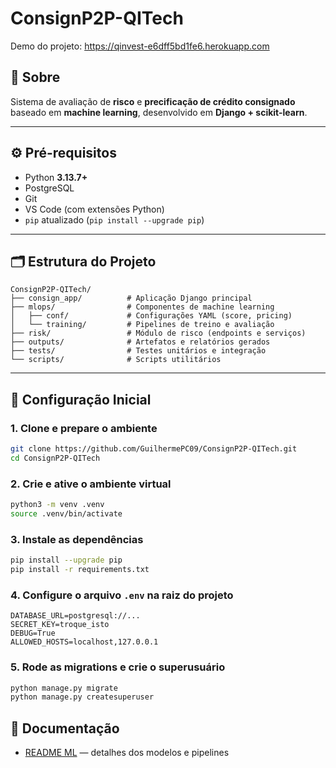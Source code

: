 # ConsignP2P-QITech

Demo do projeto: https://qinvest-e6dff5bd1fe6.herokuapp.com

## 🧠 Sobre

Sistema de avaliação de **risco** e **precificação de crédito consignado** baseado em **machine learning**, desenvolvido em **Django + scikit-learn**.

---

## ⚙️ Pré-requisitos

- Python **3.13.7+**
- PostgreSQL
- Git
- VS Code (com extensões Python)
- `pip` atualizado (`pip install --upgrade pip`)

---

## 🗂️ Estrutura do Projeto

```
ConsignP2P-QITech/
├── consign_app/          # Aplicação Django principal
├── mlops/                # Componentes de machine learning
│   ├── conf/             # Configurações YAML (score, pricing)
│   └── training/         # Pipelines de treino e avaliação
├── risk/                 # Módulo de risco (endpoints e serviços)
├── outputs/              # Artefatos e relatórios gerados
├── tests/                # Testes unitários e integração
└── scripts/              # Scripts utilitários
```

---

## 🚀 Configuração Inicial

### 1. Clone e prepare o ambiente

```bash
git clone https://github.com/GuilhermePC09/ConsignP2P-QITech.git
cd ConsignP2P-QITech
```

### 2. Crie e ative o ambiente virtual

```bash
python3 -m venv .venv
source .venv/bin/activate
```

### 3. Instale as dependências

```bash
pip install --upgrade pip
pip install -r requirements.txt
```

### 4. Configure o arquivo `.env` na raiz do projeto

```text
DATABASE_URL=postgresql://...
SECRET_KEY=troque_isto
DEBUG=True
ALLOWED_HOSTS=localhost,127.0.0.1
```

### 5. Rode as migrations e crie o superusuário

```bash
python manage.py migrate
python manage.py createsuperuser
```

## 📘 Documentação

- [README ML](ML_README.md) — detalhes dos modelos e pipelines
